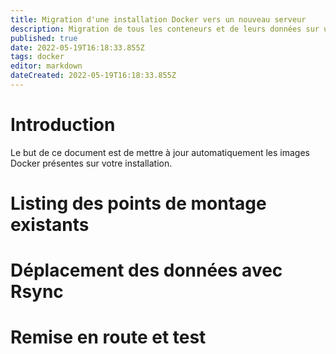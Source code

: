 ```yaml
---
title: Migration d'une installation Docker vers un nouveau serveur
description: Migration de tous les conteneurs et de leurs données sur un nouveau serveur
published: true
date: 2022-05-19T16:18:33.855Z
tags: docker
editor: markdown
dateCreated: 2022-05-19T16:18:33.855Z
---
```


# Introduction

Le but de ce document est de mettre à jour automatiquement les images Docker présentes sur votre installation.


# Listing des points de montage existants




# Déplacement des données avec Rsync


# Remise en route et test

